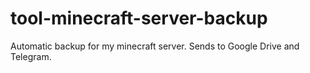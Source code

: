 # tool-minecraft-server-backup
Automatic backup for my minecraft server.
Sends to Google Drive and Telegram.
